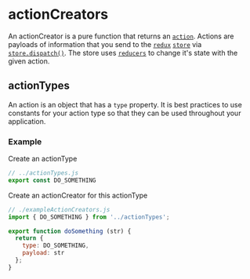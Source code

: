 # actionCreators
An actionCreator is a pure function that returns an [```action```](http://rackt.github.io/redux/docs/basics/Actions.html). Actions are payloads of information that you send to the [```redux```](http://rackt.github.io/redux/index.html) [```store```](http://rackt.github.io/redux/docs/basics/Store.html) via [```store.dispatch()```](http://rackt.github.io/redux/docs/api/Store.html). The store uses [```reducers```](http://rackt.github.io/redux/docs/basics/Reducers.html) to change it's state with the given action.

## actionTypes
An action is an object that has a ```type``` property. It is best practices to use constants for your action type so that they can be used throughout your application.

### Example
Create an actionType

```js
// ../actionTypes.js
export const DO_SOMETHING
```

Create an actionCreator for this actionType
```js
// ./exampleActionCreators.js
import { DO_SOMETHING } from '../actionTypes';

export function doSomething (str) {
  return {
    type: DO_SOMETHING,
    payload: str
  };
}
```
